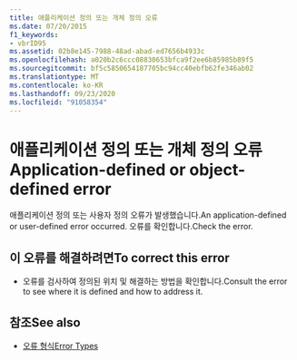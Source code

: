 ```yaml
---
title: 애플리케이션 정의 또는 개체 정의 오류
ms.date: 07/20/2015
f1_keywords:
- vbrID95
ms.assetid: 02b8e145-7988-48ad-abad-ed7656b4933c
ms.openlocfilehash: a020b2c6ccc08830653bfca9f2ee6b85985b89f5
ms.sourcegitcommit: bf5c5850654187705bc94cc40ebfb62fe346ab02
ms.translationtype: MT
ms.contentlocale: ko-KR
ms.lasthandoff: 09/23/2020
ms.locfileid: "91058354"
---
```

# <a name="application-defined-or-object-defined-error"></a><span data-ttu-id="e8a56-102">애플리케이션 정의 또는 개체 정의 오류</span><span class="sxs-lookup"><span data-stu-id="e8a56-102">Application-defined or object-defined error</span></span>

<span data-ttu-id="e8a56-103">애플리케이션 정의 또는 사용자 정의 오류가 발생했습니다.</span><span class="sxs-lookup"><span data-stu-id="e8a56-103">An application-defined or user-defined error occurred.</span></span> <span data-ttu-id="e8a56-104">오류를 확인합니다.</span><span class="sxs-lookup"><span data-stu-id="e8a56-104">Check the error.</span></span>  
  
## <a name="to-correct-this-error"></a><span data-ttu-id="e8a56-105">이 오류를 해결하려면</span><span class="sxs-lookup"><span data-stu-id="e8a56-105">To correct this error</span></span>  
  
- <span data-ttu-id="e8a56-106">오류를 검사하여 정의된 위치 및 해결하는 방법을 확인합니다.</span><span class="sxs-lookup"><span data-stu-id="e8a56-106">Consult the error to see where it is defined and how to address it.</span></span>  
  
## <a name="see-also"></a><span data-ttu-id="e8a56-107">참조</span><span class="sxs-lookup"><span data-stu-id="e8a56-107">See also</span></span>

- [<span data-ttu-id="e8a56-108">오류 형식</span><span class="sxs-lookup"><span data-stu-id="e8a56-108">Error Types</span></span>](../programming-guide/language-features/error-types.md)
